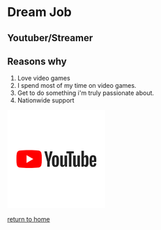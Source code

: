 # Dream Job

## Youtuber/Streamer

## Reasons why
1. Love video games
2. I spend most of my time on video games. 
3. Get to do something i'm truly passionate about.
4. Nationwide support
 
![](Images/youtube.png)



[return to home](./README.md)
